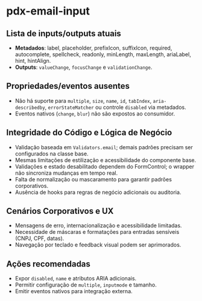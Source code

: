# pdx-email-input

## Lista de inputs/outputs atuais

- **Metadados**: label, placeholder, prefixIcon, suffixIcon, required, autocomplete, spellcheck, readonly, minLength, maxLength, ariaLabel, hint, hintAlign.
- **Outputs**: `valueChange`, `focusChange` e `validationChange`.

## Propriedades/eventos ausentes

- Não há suporte para `multiple`, `size`, `name`, `id`, `tabIndex`, `aria-describedby`, `errorStateMatcher` ou controle `disabled` via metadados.
- Eventos nativos (`change`, `blur`) não são expostos ao consumidor.

## Integridade do Código e Lógica de Negócio

- Validação baseada em `Validators.email`; demais padrões precisam ser configurados na classe base.
- Mesmas limitações de estilização e acessibilidade do componente base.
- Validações e estado desabilitado dependem do FormControl; o wrapper não sincroniza mudanças em tempo real.
- Falta de normalização ou mascaramento para garantir padrões corporativos.
- Ausência de hooks para regras de negócio adicionais ou auditoria.

## Cenários Corporativos e UX

- Mensagens de erro, internacionalização e acessibilidade limitadas.
- Necessidade de máscaras e formatações para entradas sensíveis (CNPJ, CPF, datas).
- Navegação por teclado e feedback visual podem ser aprimorados.

## Ações recomendadas

- Expor `disabled`, `name` e atributos ARIA adicionais.
- Permitir configuração de `multiple`, `inputmode` e tamanho.
- Emitir eventos nativos para integração externa.
